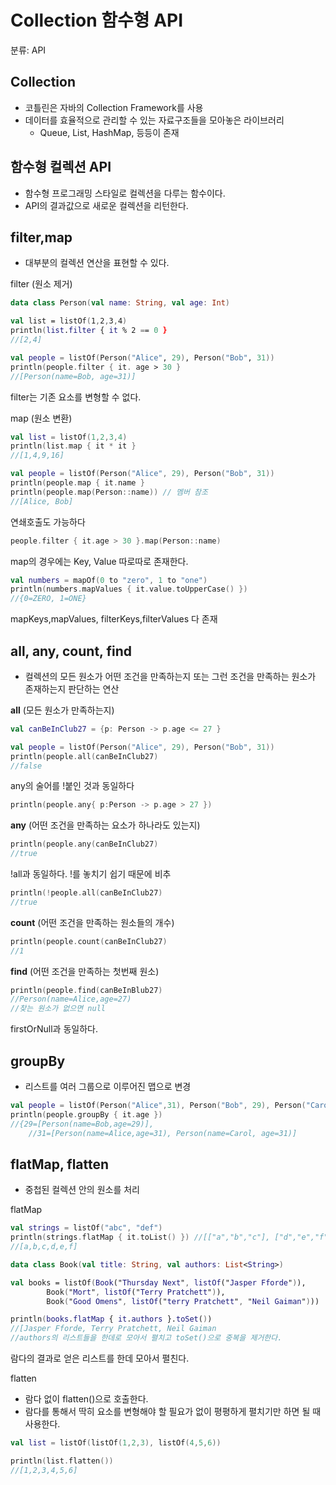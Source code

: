 # Collection 함수형 API

분류: API

## Collection

- 코틀린은 자바의 Collection Framework를 사용
- 데이터를 효율적으로 관리할 수 있는 자료구조들을 모아놓은 라이브러리
    - Queue, List, HashMap, 등등이 존재

## 함수형 컬렉션 API

- 함수형 프로그래밍 스타일로 컬렉션을 다루는 함수이다.
- API의 결과값으로 새로운 컬렉션을 리턴한다.

## filter,map

- 대부분의 컬렉션 연산을 표현할 수 있다.

filter (원소 제거)

```kotlin
data class Person(val name: String, val age: Int)

val list = listOf(1,2,3,4)
println(list.filter { it % 2 == 0 } 
//[2,4]

val people = listOf(Person("Alice", 29), Person("Bob", 31))
println(people.filter { it. age > 30 }
//[Person(name=Bob, age=31)]
```

filter는 기존 요소를 변형할 수 없다.

map (원소 변환)

```kotlin
val list = listOf(1,2,3,4)
println(list.map { it * it }
//[1,4,9,16]

val people = listOf(Person("Alice", 29), Person("Bob", 31))
println(people.map { it.name }
println(people.map(Person::name)) // 멤버 참조
//[Alice, Bob]
```

연쇄호출도 가능하다

```kotlin
people.filter { it.age > 30 }.map(Person::name)
```

map의 경우에는 Key, Value 따로따로 존재한다.

```kotlin
val numbers = mapOf(0 to "zero", 1 to "one")
println(numbers.mapValues { it.value.toUpperCase() })
//{0=ZERO, 1=ONE}
```

mapKeys,mapValues, filterKeys,filterValues 다 존재

## all, any, count, find

- 컬렉션의 모든 원소가 어떤 조건을 만족하는지 또는 그런 조건을 만족하는 원소가 존재하는지 판단하는 연산

**all** (모든 원소가 만족하는지) 

```kotlin
val canBeInClub27 = {p: Person -> p.age <= 27 }

val people = listOf(Person("Alice", 29), Person("Bob", 31))
println(people.all(canBeInClub27)
//false
```

any의 술어를 !붙인 것과 동일하다

```kotlin
println(people.any{ p:Person -> p.age > 27 })
```

**any** (어떤 조건을 만족하는 요소가 하나라도 있는지) 

```kotlin
println(people.any(canBeInClub27)
//true
```

!all과 동일하다. !를 놓치기 쉽기 때문에 비추

```kotlin
println(!people.all(canBeInClub27)
//true
```

**count** (어떤 조건을 만족하는 원소들의 개수)

```kotlin
println(people.count(canBeInClub27)
//1
```

**find** (어떤 조건을 만족하는 첫번째 원소)

```kotlin
println(people.find(canBeInBlub27)
//Person(name=Alice,age=27)
//찾는 원소가 없으면 null
```

firstOrNull과 동일하다.

## groupBy

- 리스트를 여러 그룹으로 이루어진 맵으로 변경

```kotlin
val people = listOf(Person("Alice",31), Person("Bob", 29), Person("Carol", 31))
println(people.groupBy { it.age })
//{29=[Person(name=Bob,age=29)],
	//31=[Person(name=Alice,age=31), Person(name=Carol, age=31)]
```

## flatMap, flatten

- 중첩된 컬렉션 안의 원소를 처리

flatMap

```kotlin
val strings = listOf("abc", "def")
println(strings.flatMap { it.toList() }) //[["a","b","c"], ["d","e","f"]]
//[a,b,c,d,e,f]

data class Book(val title: String, val authors: List<String>)

val books = listOf(Book("Thursday Next", listOf("Jasper Fforde")),
		Book("Mort", listOf("Terry Pratchett")),
		Book("Good Omens", listOf("terry Pratchett", "Neil Gaiman")))

println(books.flatMap { it.authors }.toSet())
//[Jasper Fforde, Terry Pratchett, Neil Gaiman
//authors의 리스트들을 한데로 모아서 펼치고 toSet()으로 중복을 제거한다.
```

람다의 결과로 얻은 리스트를 한데 모아서 펼친다.

flatten

- 람다 없이 flatten()으로 호출한다.
- 람다를 통해서 딱히 요소를 변형해야 할 필요가 없이 평평하게 펼치기만 하면 될 때 사용한다.

```kotlin
val list = listOf(listOf(1,2,3), listOf(4,5,6))

println(list.flatten())
//[1,2,3,4,5,6]
```